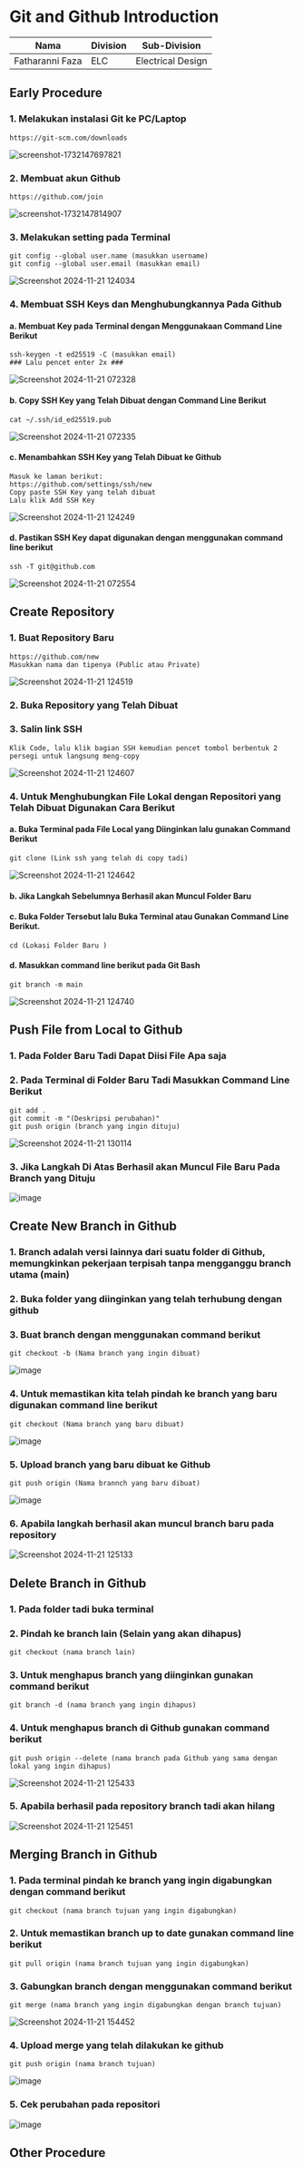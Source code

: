 # Git and Github Introduction

| Nama  | Division        | Sub-Division  |
| ----- | ---------- | ---------- |
| Fatharanni Faza   | ELC | Electrical Design |

## Early Procedure
### 1. Melakukan instalasi Git ke PC/Laptop
	https://git-scm.com/downloads
 ![screenshot-1732147697821](https://github.com/user-attachments/assets/4869d690-5eae-4456-a8ea-e3fe0da6c0ce)
### 2. Membuat akun Github
	https://github.com/join
 ![screenshot-1732147814907](https://github.com/user-attachments/assets/309c90cd-8883-4085-8ae2-536ab54f01c0)
### 3. Melakukan setting pada Terminal
   ```
   git config --global user.name (masukkan username)
   git config --global user.email (masukkan email)
   ```
![Screenshot 2024-11-21 124034](https://github.com/user-attachments/assets/e0060b5b-243a-4e75-985f-73e741b1fa57)
### 4. Membuat SSH Keys dan Menghubungkannya Pada Github
#### a. Membuat Key pada Terminal dengan Menggunakaan Command Line Berikut
   ```
   ssh-keygen -t ed25519 -C (masukkan email)
   ### Lalu pencet enter 2x ###
   ```
 ![Screenshot 2024-11-21 072328](https://github.com/user-attachments/assets/e3b171e1-6490-4ec9-8741-95c37a8bd3d4)
   #### b. Copy SSH Key yang Telah Dibuat dengan Command Line Berikut
   ```
   cat ~/.ssh/id_ed25519.pub
   ```
![Screenshot 2024-11-21 072335](https://github.com/user-attachments/assets/fc4c73b1-de8f-40ad-ac3a-9e5cfe5a5dd3)
   #### c. Menambahkan SSH Key yang Telah Dibuat ke Github
   ```
Masuk ke laman berikut:
https://github.com/settings/ssh/new
Copy paste SSH Key yang telah dibuat
Lalu klik Add SSH Key
```
![Screenshot 2024-11-21 124249](https://github.com/user-attachments/assets/8134eea0-49b7-46be-bd75-cde581dd7183)

#### d. Pastikan SSH Key dapat digunakan dengan menggunakan command line berikut
```
ssh -T git@github.com
```
![Screenshot 2024-11-21 072554](https://github.com/user-attachments/assets/26330a4e-3105-4123-afe5-b2bdb783d0a6)

## Create Repository
### 1. Buat Repository Baru 
```
https://github.com/new
Masukkan nama dan tipenya (Public atau Private)
```
![Screenshot 2024-11-21 124519](https://github.com/user-attachments/assets/cc1c3ff0-6ca8-4ac3-a0af-2e6b523e4151)

### 2. Buka Repository yang Telah Dibuat

### 3. Salin link SSH
```
Klik Code, lalu klik bagian SSH kemudian pencet tombol berbentuk 2 persegi untuk langsung meng-copy
```
![Screenshot 2024-11-21 124607](https://github.com/user-attachments/assets/a7afee25-f747-41a3-ba14-197555c403ee)

### 4. Untuk Menghubungkan File Lokal dengan Repositori yang Telah Dibuat Digunakan Cara Berikut

#### a. Buka Terminal pada File Local yang Diinginkan lalu gunakan Command Berikut 
```
git clone (Link ssh yang telah di copy tadi)
```
![Screenshot 2024-11-21 124642](https://github.com/user-attachments/assets/f609b2d4-345b-4a6a-bcdd-b1ce5d186073)

#### b. Jika Langkah Sebelumnya Berhasil akan Muncul Folder Baru 
#### c. Buka Folder Tersebut lalu Buka Terminal atau Gunakan Command Line Berikut.
```
cd (Lokasi Folder Baru )
```
#### d. Masukkan command line berikut pada Git Bash
```
git branch -m main
```
![Screenshot 2024-11-21 124740](https://github.com/user-attachments/assets/37c9a1ad-5a0b-4641-89c0-c38bb6b44172)

## Push File from Local to Github
### 1. Pada Folder Baru Tadi Dapat Diisi File Apa saja
### 2. Pada Terminal di Folder Baru Tadi Masukkan Command Line Berikut
```
git add . 
git commit -m "(Deskripsi perubahan)"
git push origin (branch yang ingin dituju)
```
![Screenshot 2024-11-21 130114](https://github.com/user-attachments/assets/5d6b800d-e133-4b63-9067-24b1df69f8ed)

### 3. Jika Langkah Di Atas Berhasil akan Muncul File Baru Pada Branch yang Dituju
![image](https://github.com/user-attachments/assets/5ec1d0cc-b1e2-4191-b79d-aea2bd2d4ead)

## Create New Branch in Github 
### 1. Branch adalah versi lainnya dari suatu folder di Github, memungkinkan pekerjaan terpisah tanpa mengganggu branch utama (main)
### 2. Buka folder yang diinginkan yang telah terhubung dengan github
### 3. Buat branch dengan menggunakan command berikut
```
git checkout -b (Nama branch yang ingin dibuat)
```
![image](https://github.com/user-attachments/assets/87e1465d-66cb-4fe9-b13c-5e6f3f4e58b5)
### 4. Untuk memastikan kita telah pindah ke branch yang baru digunakan command line berikut
```
git checkout (Nama branch yang baru dibuat)
```
![image](https://github.com/user-attachments/assets/5e6c4b95-a854-44d6-9be8-e989b9988ce4)
### 5. Upload branch yang baru dibuat ke Github
```
git push origin (Nama brannch yang baru dibuat)
```
![image](https://github.com/user-attachments/assets/99b5580f-59b0-4240-b0cb-9fe38a8914b3)
### 6. Apabila langkah berhasil akan muncul branch baru pada repository
![Screenshot 2024-11-21 125133](https://github.com/user-attachments/assets/3b74115a-ce25-4fb9-9635-610228654e88)
## Delete Branch in Github
### 1. Pada folder tadi buka terminal
### 2. Pindah ke branch lain (Selain yang akan dihapus)
```
git checkout (nama branch lain)
```
### 3. Untuk menghapus branch yang diinginkan gunakan command berikut 
```
git branch -d (nama branch yang ingin dihapus)
```
### 4. Untuk menghapus branch di Github gunakan command berikut
```
git push origin --delete (nama branch pada Github yang sama dengan lokal yang ingin dihapus)
```

![Screenshot 2024-11-21 125433](https://github.com/user-attachments/assets/cedd0c0b-4f8c-4a2e-8425-59a68bc320ed)

### 5. Apabila berhasil pada repository branch tadi akan hilang

![Screenshot 2024-11-21 125451](https://github.com/user-attachments/assets/dbfb865c-321d-4777-9d2c-5439a7a579f4)

## Merging Branch in Github
### 1. Pada terminal pindah ke branch yang ingin digabungkan dengan command berikut
```
git checkout (nama branch tujuan yang ingin digabungkan)
```
### 2. Untuk memastikan branch up to date gunakan command line berikut
```
git pull origin (nama branch tujuan yang ingin digabungkan)
```
### 3. Gabungkan branch dengan menggunakan command berikut
```
git merge (nama branch yang ingin digabungkan dengan branch tujuan)
```

![Screenshot 2024-11-21 154452](https://github.com/user-attachments/assets/232adbfd-8e93-43b2-b94e-f60ca6c82caa)

### 4. Upload merge yang telah dilakukan ke github
```
git push origin (nama branch tujuan)
```
![image](https://github.com/user-attachments/assets/c8b1332c-38e6-419e-8946-ca398e123133)

### 5. Cek perubahan pada repositori

![image](https://github.com/user-attachments/assets/9527fb5e-511e-4841-9ea8-d593cb4f980d)


## Other Procedure
